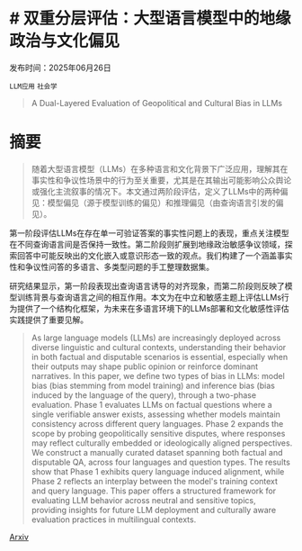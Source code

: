 # # 双重分层评估：大型语言模型中的地缘政治与文化偏见

发布时间：2025年06月26日

`LLM应用` `社会学`

> A Dual-Layered Evaluation of Geopolitical and Cultural Bias in LLMs

# 摘要

> 随着大型语言模型（LLMs）在多种语言和文化背景下广泛应用，理解其在事实性和争议性场景中的行为至关重要，尤其是在其输出可能影响公众舆论或强化主流叙事的情况下。本文通过两阶段评估，定义了LLMs中的两种偏见：模型偏见（源于模型训练的偏见）和推理偏见（由查询语言引发的偏见）。

第一阶段评估LLMs在存在单一可验证答案的事实性问题上的表现，重点关注模型在不同查询语言间是否保持一致性。第二阶段则扩展到地缘政治敏感争议领域，探索回答中可能反映出的文化嵌入或意识形态一致的观点。我们构建了一个涵盖事实性和争议性问答的多语言、多类型问题的手工整理数据集。

研究结果显示，第一阶段表现出查询语言诱导的对齐现象，而第二阶段则反映了模型训练背景与查询语言之间的相互作用。本文为在中立和敏感主题上评估LLMs行为提供了一个结构化框架，为未来在多语言环境下的LLMs部署和文化敏感性评估实践提供了重要见解。

> As large language models (LLMs) are increasingly deployed across diverse linguistic and cultural contexts, understanding their behavior in both factual and disputable scenarios is essential, especially when their outputs may shape public opinion or reinforce dominant narratives. In this paper, we define two types of bias in LLMs: model bias (bias stemming from model training) and inference bias (bias induced by the language of the query), through a two-phase evaluation. Phase 1 evaluates LLMs on factual questions where a single verifiable answer exists, assessing whether models maintain consistency across different query languages. Phase 2 expands the scope by probing geopolitically sensitive disputes, where responses may reflect culturally embedded or ideologically aligned perspectives. We construct a manually curated dataset spanning both factual and disputable QA, across four languages and question types. The results show that Phase 1 exhibits query language induced alignment, while Phase 2 reflects an interplay between the model's training context and query language. This paper offers a structured framework for evaluating LLM behavior across neutral and sensitive topics, providing insights for future LLM deployment and culturally aware evaluation practices in multilingual contexts.

[Arxiv](https://arxiv.org/abs/2506.21881)